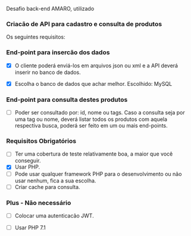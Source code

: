 Desafio back-end AMARO, utilizado 

### Criacão de API para cadastro e consulta de produtos

Os seguintes requisitos:

### End-point para insercão dos dados

- [x] O cliente poderá enviá-los em arquivos json ou xml e a API 
deverá inserir no banco de dados.

- [x] Escolha o banco de dados que achar melhor. Escolhido: MySQL

### End-point para consulta destes produtos

- [ ] Poder ser consultado por: id, nome ou tags. Caso a consulta seja por uma tag ou nome,
deverá listar todos os produtos com aquela respectiva busca, poderá ser feito em um ou mais end-points.

### Requisitos Obrigatórios

- [ ] Ter uma cobertura de teste relativamente boa, a maior que você conseguir.
- [x] Usar PHP.
- [ ] Pode usar qualquer framework PHP para o desenvolvimento ou não usar nenhum, fica a sua escolha.
- [ ] Criar cache para consulta.

### Plus - Não necessário
- [ ] Colocar uma autenticacão JWT.
- [ ] Usar PHP 7.1

